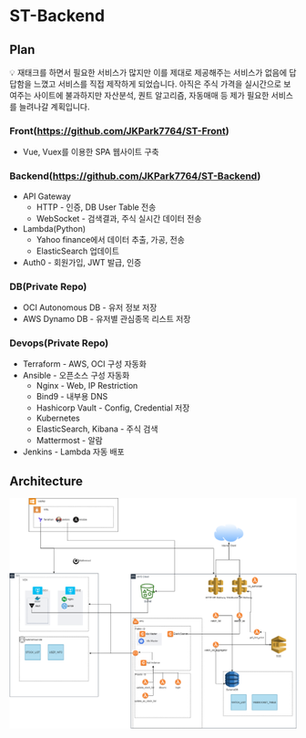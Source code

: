 # ST-Backend


## Plan
<aside>
💡 재태크를 하면서 필요한 서비스가 많지만 이를 제대로 제공해주는 서비스가 없음에 답답함을 느꼈고 서비스를 직접 제작하게 되었습니다.  아직은 주식 가격을 실시간으로 보여주는 사이트에 불과하지만 자산분석, 퀀트 알고리즘, 자동매매 등 제가 필요한 서비스를 늘려나갈 계획입니다.

</aside>

### Front(https://github.com/JKPark7764/ST-Front)
- Vue, Vuex를 이용한 SPA 웹사이트 구축

### Backend(https://github.com/JKPark7764/ST-Backend)
- API Gateway
    - HTTP - 인증, DB User Table 전송
    - WebSocket - 검색결과, 주식 실시간 데이터 전송
- Lambda(Python)
    - Yahoo finance에서 데이터 추출, 가공, 전송
    - ElasticSearch 업데이트
- Auth0 - 회원가입, JWT 발급, 인증

### DB(Private Repo)
- OCI Autonomous DB - 유저 정보 저장
- AWS Dynamo DB - 유저별 관심종목 리스트 저장

### Devops(Private Repo)
- Terraform - AWS, OCI 구성 자동화
- Ansible - 오픈소스 구성 자동화
    - Nginx - Web, IP Restriction
    - Bind9 - 내부용 DNS
    - Hashicorp Vault - Config, Credential 저장
    - Kubernetes
    - ElasticSearch, Kibana - 주식 검색
    - Mattermost - 알람
- Jenkins - Lambda 자동 배포

## Architecture
![Architecture.drawio.png](https://github.com/JKPark7764/ST-Backend/blob/main/Architecture.drawio.png)

